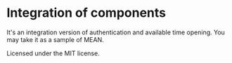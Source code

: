 # Integration of components

It's an integration version of authentication and available time opening.  You may take it as a sample of MEAN.

Licensed under the MIT license.
